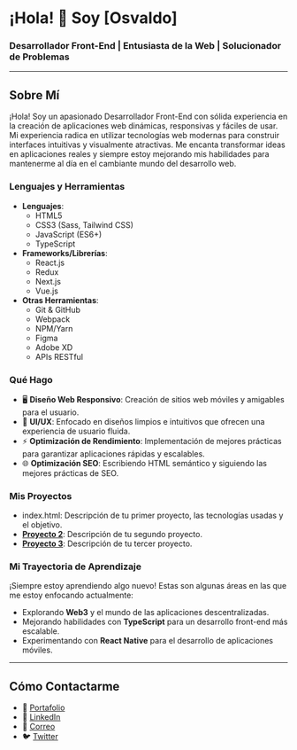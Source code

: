 # ¡Hola! 👋 Soy [Osvaldo]

### Desarrollador Front-End | Entusiasta de la Web | Solucionador de Problemas

---

## Sobre Mí

¡Hola! Soy un apasionado Desarrollador Front-End con sólida experiencia en la creación de aplicaciones web dinámicas, responsivas y fáciles de usar. Mi experiencia radica en utilizar tecnologías web modernas para construir interfaces intuitivas y visualmente atractivas. Me encanta transformar ideas en aplicaciones reales y siempre estoy mejorando mis habilidades para mantenerme al día en el cambiante mundo del desarrollo web.

### Lenguajes y Herramientas

- **Lenguajes**: 
  - HTML5
  - CSS3 (Sass, Tailwind CSS)
  - JavaScript (ES6+)
  - TypeScript
- **Frameworks/Librerías**: 
  - React.js
  - Redux
  - Next.js
  - Vue.js
- **Otras Herramientas**: 
  - Git & GitHub
  - Webpack
  - NPM/Yarn
  - Figma
  - Adobe XD
  - APIs RESTful

### Qué Hago

- 🖥 **Diseño Web Responsivo**: Creación de sitios web móviles y amigables para el usuario.
- 🎨 **UI/UX**: Enfocado en diseños limpios e intuitivos que ofrecen una experiencia de usuario fluida.
- ⚡ **Optimización de Rendimiento**: Implementación de mejores prácticas para garantizar aplicaciones rápidas y escalables.
- 🌐 **Optimización SEO**: Escribiendo HTML semántico y siguiendo las mejores prácticas de SEO.

### Mis Proyectos

- index.html: Descripción de tu primer proyecto, las tecnologías usadas y el objetivo.
- **[Proyecto 2](link-al-proyecto)**: Descripción de tu segundo proyecto.
- **[Proyecto 3](link-al-proyecto)**: Descripción de tu tercer proyecto.

### Mi Trayectoria de Aprendizaje

¡Siempre estoy aprendiendo algo nuevo! Estas son algunas áreas en las que me estoy enfocando actualmente:
- Explorando **Web3** y el mundo de las aplicaciones descentralizadas.
- Mejorando habilidades con **TypeScript** para un desarrollo front-end más escalable.
- Experimentando con **React Native** para el desarrollo de aplicaciones móviles.

---

## Cómo Contactarme

- 💼 [Portafolio](link-a-tu-portafolio)
- 💬 [LinkedIn](https://www.linkedin.com/in/tu-perfil)
- 📧 [Correo](mailto:tu.correo@example.com)
- 🐦 [Twitter](https://twitter.com/tu-perfil)
